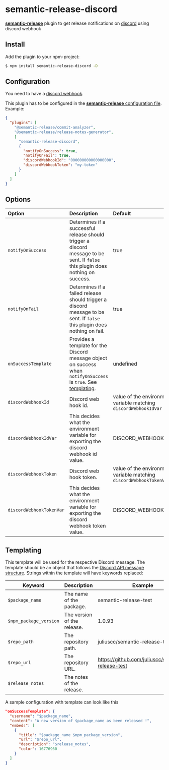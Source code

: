 # semantic-release-discord

[**semantic-release**](https://github.com/semantic-release/semantic-release) plugin to get release notifications on [discord](https://discord.com) using discord webhook

## Install

Add the plugin to your npm-project:

```bash
$ npm install semantic-release-discord -D
```

## Configuration

You need to have a [discord webhook](https://support.discord.com/hc/en-us/articles/228383668-Intro-to-Webhooks).

This plugin has to be configured in the [**semantic-release** configuration file](https://github.com/semantic-release/semantic-release/blob/master/docs/usage/configuration.md#configuration). Example:

```json
{
  "plugins": [
    "@semantic-release/commit-analyzer",
    "@semantic-release/release-notes-generator",
    [
      "semantic-release-discord",
      {
        "notifyOnSuccess": true,
        "notifyOnFail": true,
        "discordWebhookId": "000000000000000000",
        "discordWebhookToken": "my-token"
      }
    ]
  ]
}
```

## Options

| Option                   | Description                                                                                                                      | Default                                                             |
| :----------------------- | :------------------------------------------------------------------------------------------------------------------------------- | :------------------------------------------------------------------ |
| `notifyOnSuccess`        | Determines if a successful release should trigger a discord message to be sent. If `false` this plugin does nothing on success.  | true                                                                |
| `notifyOnFail`           | Determines if a failed release should trigger a discord message to be sent. If `false` this plugin does nothing on fail.         | true                                                                |
| `onSuccessTemplate`      | Provides a template for the Discord message object on success when `notifyOnSuccess` is `true`. See [templating](#templating).   | undefined                                                           |
| `discordWebhookId`       | Discord web hook id.                                                                                                             | value of the environment variable matching `discordWebhookIdVar`    |
| `discordWebhookIdVar`    | This decides what the environment variable for exporting the discord webhook id value.                                           | DISCORD_WEBHOOK_ID                                                  |
| `discordWebhookToken`    | Discord web hook token.                                                                                                          | value of the environment variable matching `discordWebhookTokenVar` |
| `discordWebhookTokenVar` | This decides what the environment variable for exporting the discord webhook token value.                                        | DISCORD_WEBHOOK_TOKEN                                               |

## Templating

This template will be used for the respective Discord message. The template should be an object that follows the [Discord API message structure](https://api.Discord.com/docs/message-formatting). Strings within the template will have keywords replaced:

| Keyword                | Description                 | Example                                           |
| ---------------------- | --------------------------- | ------------------------------------------------- |
| `$package_name`        | The name of the package.    | semantic-release-test                             |
| `$npm_package_version` | The version of the release. | 1.0.93                                            |
| `$repo_path`           | The repository path.        | juliuscc/semantic-release-test                    |
| `$repo_url`            | The repository URL.         | https://github.com/juliuscc/semantic-release-test |
| `$release_notes`       | The notes of the release.   |                                                   |

A sample configuration with template can look like this

```json
"onSuccessTemplate": {
  "username": "$package_name",
  "content": "A new version of $package_name as been released !",
  "embeds": [
    {
      "title": "$package_name $npm_package_version",
      "url": "$repo_url",
      "description": "$release_notes",
      "color": 16776960
    }
  ]
}
```
